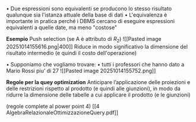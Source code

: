 • Due espressioni sono equivalenti se producono lo stesso risultato qualunque sia l'istanza attuale della base di dati 
• L'equivalenza è importante in pratica perché i DBMS cercano di eseguire espressioni equivalenti a quelle date, ma meno "costose"

**Esempio**
Push selection (se A è attributo di $R_2$)
![[Pasted image 20251014155616.png|400]]
Riduce in modo significativo la dimensione del risultato intermedio (e quindi il costo dell'operazione) 


• Supponiamo che vogliamo trovare: 
• tutti i professori che hanno dato a Mario Rossi piu’ di 27
![[Pasted image 20251014155752.png]]

**Regole per la quey optimization**
Anticipare l’applicazione delle proiezioni e delle restrizioni rispetto al prodotto (e quindi alle giunzioni), in modo da ridurre la dimensione delle tabelle a cui applicare il prodotto (e le giunzioni)

(regole complete al power point 4) [[4 AlgebraRelazionaleOttimizzazioneQuery.pdf]]

